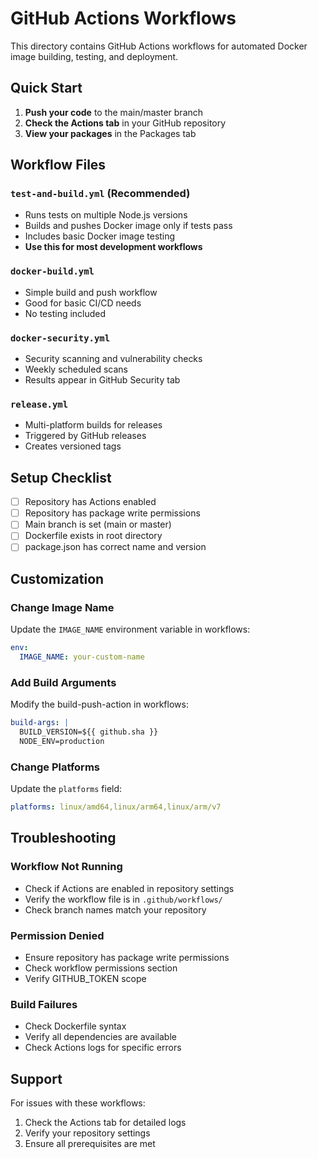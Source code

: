 # GitHub Actions Workflows

This directory contains GitHub Actions workflows for automated Docker image building, testing, and deployment.

## Quick Start

1. **Push your code** to the main/master branch
2. **Check the Actions tab** in your GitHub repository
3. **View your packages** in the Packages tab

## Workflow Files

### `test-and-build.yml` (Recommended)
- Runs tests on multiple Node.js versions
- Builds and pushes Docker image only if tests pass
- Includes basic Docker image testing
- **Use this for most development workflows**

### `docker-build.yml`
- Simple build and push workflow
- Good for basic CI/CD needs
- No testing included

### `docker-security.yml`
- Security scanning and vulnerability checks
- Weekly scheduled scans
- Results appear in GitHub Security tab

### `release.yml`
- Multi-platform builds for releases
- Triggered by GitHub releases
- Creates versioned tags

## Setup Checklist

- [ ] Repository has Actions enabled
- [ ] Repository has package write permissions
- [ ] Main branch is set (main or master)
- [ ] Dockerfile exists in root directory
- [ ] package.json has correct name and version

## Customization

### Change Image Name
Update the `IMAGE_NAME` environment variable in workflows:
```yaml
env:
  IMAGE_NAME: your-custom-name
```

### Add Build Arguments
Modify the build-push-action in workflows:
```yaml
build-args: |
  BUILD_VERSION=${{ github.sha }}
  NODE_ENV=production
```

### Change Platforms
Update the `platforms` field:
```yaml
platforms: linux/amd64,linux/arm64,linux/arm/v7
```

## Troubleshooting

### Workflow Not Running
- Check if Actions are enabled in repository settings
- Verify the workflow file is in `.github/workflows/`
- Check branch names match your repository

### Permission Denied
- Ensure repository has package write permissions
- Check workflow permissions section
- Verify GITHUB_TOKEN scope

### Build Failures
- Check Dockerfile syntax
- Verify all dependencies are available
- Check Actions logs for specific errors

## Support

For issues with these workflows:
1. Check the Actions tab for detailed logs
2. Verify your repository settings
3. Ensure all prerequisites are met
